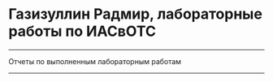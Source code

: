 # **Газизуллин Радмир, лабораторные работы по ИАСвОТС**
___
Отчеты по выполненным лабораторным работам
___
